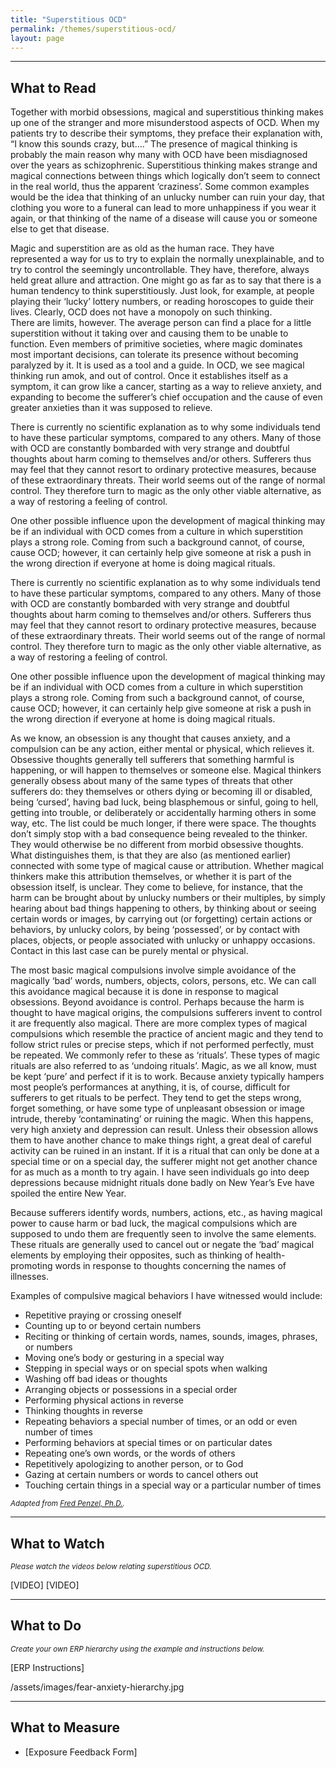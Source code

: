 ```yaml
---
title: "Superstitious OCD"
permalink: /themes/superstitious-ocd/
layout: page
---
```

- - - -
## What to Read
Together with morbid obsessions, magical and superstitious thinking makes up one of the stranger and more misunderstood aspects of OCD. When my patients try to describe their symptoms, they preface their explanation with, “I know this sounds crazy, but….” The presence of magical thinking is probably the main reason why many with OCD have been misdiagnosed over the years as schizophrenic. Superstitious thinking makes strange and magical connections between things which logically don’t seem to connect in the real world, thus the apparent ‘craziness’. Some common examples would be the idea that thinking of an unlucky number can ruin your day, that clothing you wore to a funeral can lead to more unhappiness if you wear it again, or that thinking of the name of a disease will cause you or someone else to get that disease.

Magic and superstition are as old as the human race. They have represented a way for us to try to explain the normally unexplainable, and to try to control the seemingly uncontrollable. They have, therefore, always held great allure and attraction. One might go as far as to say that there is a human tendency to think superstitiously. Just look, for example, at people playing their ‘lucky’ lottery numbers, or reading horoscopes to guide their lives. Clearly, OCD does not have a monopoly on such thinking.
<br/>There are limits, however. The average person can find a place for a little superstition without it taking over and causing them to be unable to function. Even members of primitive societies, where magic dominates most important decisions, can tolerate its presence without becoming paralyzed by it. It is used as a tool and a guide. In OCD, we see magical thinking run amok, and out of control. Once it establishes itself as a symptom, it can grow like a cancer, starting as a way to relieve anxiety, and expanding to become the sufferer’s chief occupation and the cause of even greater anxieties than it was supposed to relieve.

There is currently no scientific explanation as to why some individuals tend to have these particular symptoms, compared to any others. Many of those with OCD are constantly bombarded with very strange and doubtful thoughts about harm coming to themselves and/or others. Sufferers thus may feel that they cannot resort to ordinary protective measures, because of these extraordinary threats. Their world seems out of the range of normal control. They therefore turn to magic as the only other viable alternative, as a way of restoring a feeling of control.

One other possible influence upon the development of magical thinking may be if an individual with OCD comes from a culture in which superstition plays a strong role. Coming from such a background cannot, of course, cause OCD; however, it can certainly help give someone at risk a push in the wrong direction if everyone at home is doing magical rituals.

There is currently no scientific explanation as to why some individuals tend to have these particular symptoms, compared to any others. Many of those with OCD are constantly bombarded with very strange and doubtful thoughts about harm coming to themselves and/or others. Sufferers thus may feel that they cannot resort to ordinary protective measures, because of these extraordinary threats. Their world seems out of the range of normal control. They therefore turn to magic as the only other viable alternative, as a way of restoring a feeling of control.

One other possible influence upon the development of magical thinking may be if an individual with OCD comes from a culture in which superstition plays a strong role. Coming from such a background cannot, of course, cause OCD; however, it can certainly help give someone at risk a push in the wrong direction if everyone at home is doing magical rituals.

As we know, an obsession is any thought that causes anxiety, and a compulsion can be any action, either mental or physical, which relieves it. Obsessive thoughts generally tell sufferers that something harmful is happening, or will happen to themselves or someone else. Magical thinkers generally obsess about many of the same types of threats that other sufferers do:  they themselves or others dying or becoming ill or disabled, being ‘cursed’, having bad luck, being blasphemous or sinful, going to hell, getting into trouble, or deliberately or accidentally harming others in some way, etc. The list could be much longer, if there were space. The thoughts don’t simply stop with a bad consequence being revealed to the thinker. They would otherwise be no different from morbid obsessive thoughts. What distinguishes them, is that they are also (as mentioned earlier) connected with some type of magical cause or attribution. Whether magical thinkers make this attribution themselves, or whether it is part of the obsession itself, is unclear. They come to believe, for instance, that the harm can be brought about by unlucky numbers or their multiples, by simply hearing about bad things happening to others, by thinking about or seeing certain words or images, by carrying out (or forgetting) certain actions or behaviors, by unlucky colors, by being ‘possessed’, or by contact with places, objects, or people associated with unlucky or unhappy occasions. Contact in this last case can be purely mental or physical.

The most basic magical compulsions involve simple avoidance of the magically ‘bad’ words, numbers, objects, colors, persons, etc. We can call this avoidance magical because it is done in response to magical obsessions. Beyond avoidance is control. Perhaps because the harm is thought to have magical origins, the compulsions sufferers invent to control it are frequently also magical. There are more complex types of magical compulsions which resemble the practice of ancient magic and they tend to follow strict rules or precise steps, which if not performed perfectly, must be repeated. We commonly refer to these as ‘rituals’. These types of magic rituals are also referred to as ‘undoing rituals’. Magic, as we all know, must be kept ‘pure’ and perfect if it is to work. Because anxiety typically hampers most people’s performances at anything, it is, of course, difficult for sufferers to get rituals to be perfect. They tend to get the steps wrong, forget something, or have some type of unpleasant obsession or image intrude, thereby ‘contaminating’ or ruining the magic. When this happens, very high anxiety and depression can result. Unless their obsession allows them to have another chance to make things right, a great deal of careful activity can be ruined in an instant. If it is a ritual that can only be done at a special time or on a special day, the sufferer might not get another chance for as much as a month to try again. I have seen individuals go into deep depressions because midnight rituals done badly on New Year’s Eve have spoiled the entire New Year.

Because sufferers identify words, numbers, actions, etc., as having magical power to cause harm or bad luck, the magical compulsions which are supposed to undo them are frequently seen to involve the same elements. These rituals are generally used to cancel out or negate the ‘bad’ magical elements by employing their opposites, such as thinking of health-promoting words in response to thoughts concerning the names of illnesses.

Examples of compulsive magical behaviors I have witnessed would include:
- Repetitive praying or crossing oneself
- Counting up to or beyond certain numbers
- Reciting or thinking of certain words, names, sounds, images, phrases, or numbers
- Moving one’s body or gesturing in a special way
- Stepping in special ways or on special spots when walking
- Washing off bad ideas or thoughts
- Arranging objects or possessions in a special order
- Performing physical actions in reverse
- Thinking thoughts in reverse
- Repeating behaviors a special number of times, or an odd or even number of times
- Performing behaviors at special times or on particular dates
- Repeating one’s own words, or the words of others
- Repetitively apologizing to another person, or to God
- Gazing at certain numbers or words to cancel others out
- Touching certain things in a special way or a particular number of times

<sup>*Adapted from <ins>[Fred Penzel, Ph.D.](https://beyondocd.org/expert-perspectives/articles/very-superstitious)</ins>.*</sup>
  
- - - -

## What to Watch
<sup>*Please watch the videos below relating superstitious OCD.*</sup>

[VIDEO]  [VIDEO]

- - - -

## What to Do
<sup>*Create your own ERP hierarchy using the example and instructions below.*</sup>

[ERP Instructions]

/assets/images/fear-anxiety-hierarchy.jpg

- - - -

## What to Measure

- [Exposure Feedback Form]
